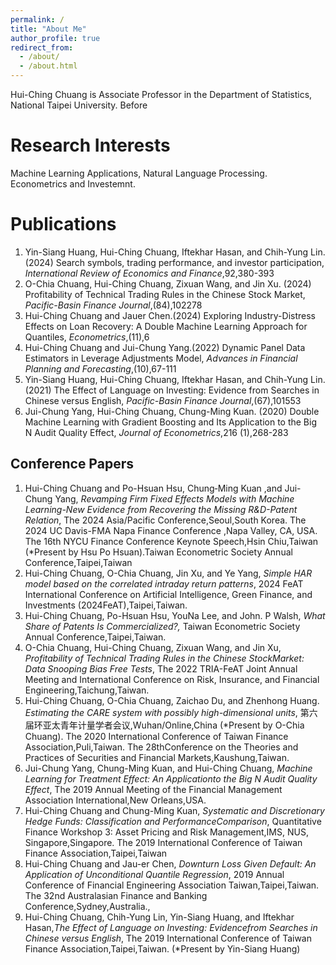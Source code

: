 ```yaml
---
permalink: /
title: "About Me"
author_profile: true
redirect_from:
  - /about/
  - /about.html
---
```


Hui-Ching Chuang is Associate Professor in the Department of Statistics, National Taipei University. Before


Research Interests
======
Machine Learning Applications, Natural Language Processing. Econometrics and Investemnt.

Publications
======
1. Yin-Siang Huang, Hui-Ching Chuang, Iftekhar Hasan, and Chih-Yung Lin.(2024) Search symbols, trading performance, and investor participation, _International Review of Economics and Finance_,92,380-393
1. O-Chia Chuang, Hui-Ching Chuang, Zixuan Wang, and Jin Xu. (2024) Profitability of Technical Trading Rules in the Chinese Stock Market, _Pacific-Basin Finance Journal_,(84),102278
1. Hui-Ching Chuang and Jauer Chen.(2024) Exploring Industry-Distress Effects on Loan Recovery: A Double Machine Learning Approach for Quantiles, _Econometrics_,(11),6
1. Hui-Ching Chuang and Jui-Chung Yang.(2022) Dynamic Panel Data Estimators in Leverage Adjustments Model, _Advances in Financial Planning and Forecasting_,(10),67-111
1. Yin-Siang Huang, Hui-Ching Chuang, Iftekhar Hasan, and Chih-Yung Lin. (2021) The Effect of Language on Investing: Evidence from Searches in Chinese versus English, _Pacific-Basin Finance Journal_,(67),101553
1. Jui-Chung Yang, Hui-Ching Chuang, Chung-Ming Kuan. (2020) Double Machine Learning with Gradient Boosting and Its Application to the Big N Audit Quality Effect, _Journal of Econometrics_,216 (1),268-283

Conference Papers
------
1. Hui-Ching Chuang and Po-Hsuan Hsu, Chung‐Ming Kuan ,and Jui-Chung Yang, _Revamping Firm Fixed Effects Models with Machine Learning-New Evidence from Recovering the Missing R&D-Patent Relation_,
   The 2024 Asia/Pacific Conference,Seoul,South Korea. The 2024 UC Davis-FMA Napa Finance Conference ,Napa Valley, CA, USA. The 16th NYCU Finance Conference Keynote Speech,Hsin Chiu,Taiwan (*Present by Hsu Po Hsuan).Taiwan Econometric Society Annual Conference,Taipei,Taiwan
1. Hui-Ching Chuang, O-Chia Chuang, Jin Xu, and Ye Yang, _Simple HAR model based on the correlated intraday return patterns_, 2024 FeAT International Conference on Artificial Intelligence, Green Finance, and Investments (2024FeAT),Taipei,Taiwan.
1. Hui-Ching Chuang, Po-Hsuan Hsu, YouNa Lee, and John. P Walsh, _What Share of Patents Is Commercialized?,_ Taiwan Econometric Society Annual Conference,Taipei,Taiwan.
1. O-Chia Chuang, Hui-Ching Chuang, Zixuan Wang, and Jin Xu, _Profitability of Technical Trading Rules in the Chinese StockMarket: Data Snooping Bias Free Tests_, The 2022 TRIA-FeAT Joint Annual Meeting and International Conference on Risk, Insurance, and Financial Engineering,Taichung,Taiwan.
1. Hui-Ching Chuang, O-Chia Chuang, Zaichao Du, and Zhenhong Huang. _Estimating the CARE system with possibly high-dimensional units_, 第六届环亚太青年计量学者会议,Wuhan/Online,China (*Present by O-Chia Chuang). The 2020 International Conference of Taiwan Finance Association,Puli,Taiwan. The 28thConference on the Theories and Practices of Securities and Financial Markets,Kaushung,Taiwan.
1. Jui-Chung Yang, Chung-Ming Kuan, and Hui-Ching Chuang, _Machine Learning for Treatment Effect: An Applicationto the Big N Audit Quality Effect_, The 2019 Annual Meeting of the Financial Management Association International,New Orleans,USA. 
1. Hui-Ching Chuang and Chung-Ming Kuan, _Systematic and Discretionary Hedge Funds: Classification and PerformanceComparison_, Quantitative Finance Workshop 3: Asset Pricing and Risk Management,IMS, NUS, Singapore,Singapore. The 2019 International Conference of Taiwan Finance Association,Taipei,Taiwan
1. Hui-Ching Chuang and Jau-er Chen, _Downturn Loss Given Default: An Application of Unconditional Quantile Regression_, 2019 Annual Conference of Financial Engineering Association Taiwan,Taipei,Taiwan. The 32nd Australasian Finance and Banking Conference,Sydney,Australia.,
1. Hui-Ching Chuang, Chih-Yung Lin, Yin-Siang Huang, and Iftekhar Hasan,_The Effect of Language on Investing: Evidencefrom Searches in Chinese versus English_, The 2019 International Conference of Taiwan Finance Association,Taipei,Taiwan. (*Present by Yin-Siang Huang)


